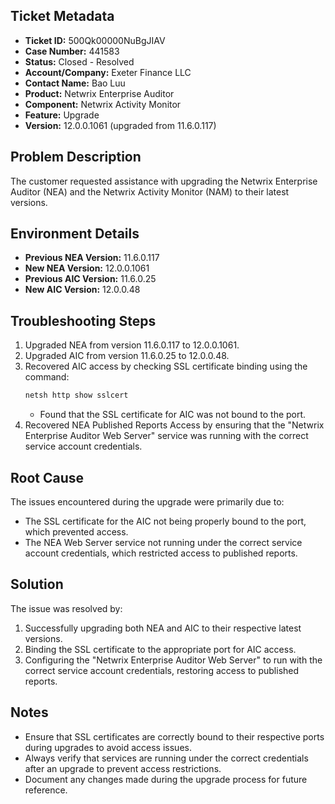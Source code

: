 ## Ticket Metadata
- **Ticket ID:** 500Qk00000NuBgJIAV
- **Case Number:** 441583
- **Status:** Closed - Resolved
- **Account/Company:** Exeter Finance LLC
- **Contact Name:** Bao Luu
- **Product:** Netwrix Enterprise Auditor
- **Component:** Netwrix Activity Monitor
- **Feature:** Upgrade
- **Version:** 12.0.0.1061 (upgraded from 11.6.0.117)

## Problem Description
The customer requested assistance with upgrading the Netwrix Enterprise Auditor (NEA) and the Netwrix Activity Monitor (NAM) to their latest versions.

## Environment Details
- **Previous NEA Version:** 11.6.0.117
- **New NEA Version:** 12.0.0.1061
- **Previous AIC Version:** 11.6.0.25
- **New AIC Version:** 12.0.0.48

## Troubleshooting Steps
1. Upgraded NEA from version 11.6.0.117 to 12.0.0.1061.
2. Upgraded AIC from version 11.6.0.25 to 12.0.0.48.
3. Recovered AIC access by checking SSL certificate binding using the command:
   ```bash
   netsh http show sslcert
   ```
   - Found that the SSL certificate for AIC was not bound to the port.
4. Recovered NEA Published Reports Access by ensuring that the "Netwrix Enterprise Auditor Web Server" service was running with the correct service account credentials.

## Root Cause
The issues encountered during the upgrade were primarily due to:
- The SSL certificate for the AIC not being properly bound to the port, which prevented access.
- The NEA Web Server service not running under the correct service account credentials, which restricted access to published reports.

## Solution
The issue was resolved by:
1. Successfully upgrading both NEA and AIC to their respective latest versions.
2. Binding the SSL certificate to the appropriate port for AIC access.
3. Configuring the "Netwrix Enterprise Auditor Web Server" to run with the correct service account credentials, restoring access to published reports.

## Notes
- Ensure that SSL certificates are correctly bound to their respective ports during upgrades to avoid access issues.
- Always verify that services are running under the correct credentials after an upgrade to prevent access restrictions.
- Document any changes made during the upgrade process for future reference.